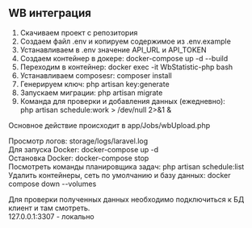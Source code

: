 <h2>WB интеграция</h2>

1. Скачиваем проект с репозитория
2. Создаем файл .env и копируем содержимое из .env.example
3. Устанавливаем в .env значение API_URL и API_TOKEN
4. Создаем контейнер в докере: docker-compose up -d --build
5. Переходим в контейнер: docker exec -it WbStatistic-php bash
6. Устанавливаем composesr: composer install
7. Генерируем ключ: php artisan key:generate
8. Запускаем миграции: php artisan migrate
9. Команда для проверки и добавления данных (ежедневно):  
php artisan schedule:work > /dev/null 2>&1 & 

Основное действие происходит в app/Jobs/wbUpload.php

Просмотр логов: storage/logs/laravel.log  
Для запуска Docker: docker-compose up -d  
Остановка Docker: docker-compose stop  
Посмотреть команды планировщика задач: php artisan schedule:list  
Удалить контейнеры, сеть по умолчанию и базу данных: docker compose down --volumes

Для проверки полученных данных необходимо подключиться к БД клиент и там смотреть.  
127.0.0.1:3307 - локально
